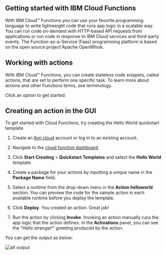 ## Getting started with IBM Cloud Functions

With IBM Cloud™ Functions you can use your favorite programming language to write lightweight code that runs app logic in a scalable way. You can run code on-demand with HTTP-based API requests from applications or run code in response to IBM Cloud services and third-party events. The Function-as-a-Service (Faas) programming platform is based on the open source project Apache OpenWhisk.

##  Working with actions
With IBM Cloud™ Functions, you can create stateless code snippets, called actions, that are set to perform one specific task. To learn more about actions and other Functions terms, see terminology.

Click an option to get started.
## Creating an action in the GUI
To get started with Cloud Functions, try creating the Hello World quickstart template.

1. Create an [Ibm cloud](https://cloud.ibm.com/registration) account or log in to an existing account.

2. Navigate to the [cloud function dashboard](https://cloud.ibm.com/functions).

2. Click **Start Creating** > **Quickstart Templates** and select the **Hello World** template.

3. Create a package for your actions by inputting a unique name in the **Package Name** field.

4. Select a runtime from the drop-down menu in the **Action helloworld** section. You can preview the code for the sample action in each available runtime before you deploy the template.

5. Click **Deploy**. You created an action. Great job!
6. Run the action by clicking **Invoke**. Invoking an action manually runs the app logic that the action defines. In the **Activations** panel, you can see the "Hello stranger!" greeting produced by the action.

You can get the output as below:

![alt output](http://i.xp.io/w5Jr2KQ.png)
